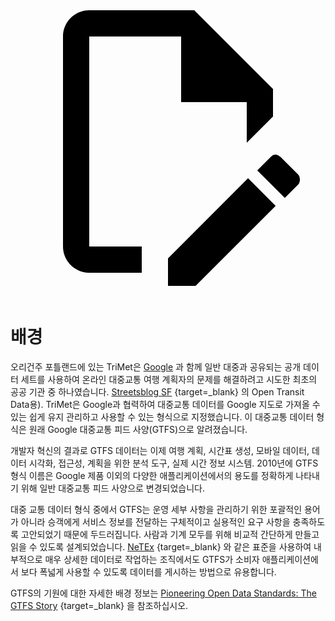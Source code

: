 <svg class="pencil" xmlns="http://www.w3.org/2000/svg" viewBox="0 0 24 24"><path d="M10 20H6V4h7v5h5v3.1l2-2V8l-6-6H6c-1.1 0-2 .9-2 2v16c0 1.1.9 2 2 2h4v-2m10.2-7c.1 0 .3.1.4.2l1.3 1.3c.2.2.2.6 0 .8l-1 1-2.1-2.1 1-1c.1-.1.2-.2.4-.2m0 3.9L14.1 23H12v-2.1l6.1-6.1 2.1 2.1Z"/></svg>

# 배경

오리건주 포틀랜드에 있는 TriMet은 [Google](https://sf.streetsblog.org/2010/01/05/how-google-and-portlands-trimet-set-the-standard-for-open-transit-data/) 과 함께 일반 대중과 공유되는 공개 데이터 세트를 사용하여 온라인 대중교통 여행 계획자의 문제를 해결하려고 시도한 최초의 공공 기관 중 하나였습니다. [Streetsblog SF](https://sf.streetsblog.org/2010/01/05/how-google-and-portlands-trimet-set-the-standard-for-open-transit-data/) {target=\_blank} 의 Open Transit Data용). TriMet은 Google과 협력하여 대중교통 데이터를 Google 지도로 가져올 수 있는 쉽게 유지 관리하고 사용할 수 있는 형식으로 지정했습니다. 이 대중교통 데이터 형식은 원래 Google 대중교통 피드 사양(GTFS)으로 알려졌습니다.

개발자 혁신의 결과로 GTFS 데이터는 이제 여행 계획, 시간표 생성, 모바일 데이터, 데이터 시각화, 접근성, 계획을 위한 분석 도구, 실제 시간 정보 시스템. 2010년에 GTFS 형식 이름은 Google 제품 이외의 다양한 애플리케이션에서의 용도를 정확하게 나타내기 위해 일반 대중교통 피드 사양으로 변경되었습니다.

대중 교통 데이터 형식 중에서 GTFS는 운영 세부 사항을 관리하기 위한 포괄적인 용어가 아니라 승객에게 서비스 정보를 전달하는 구체적이고 실용적인 요구 사항을 충족하도록 고안되었기 때문에 두드러집니다. 사람과 기계 모두를 위해 비교적 간단하게 만들고 읽을 수 있도록 설계되었습니다. [NeTEx](https://netex-cen.eu/) {target=\_blank} 와 같은 표준을 사용하여 내부적으로 매우 상세한 데이터로 작업하는 조직에서도 GTFS가 소비자 애플리케이션에서 보다 폭넓게 사용할 수 있도록 데이터를 게시하는 방법으로 유용합니다.

GTFS의 기원에 대한 자세한 배경 정보는 [Pioneering Open Data Standards: The GTFS Story](https://beyondtransparency.org/chapters/part-2/pioneering-open-data-standards-the-gtfs-story/) {target=\_blank} 을 참조하십시오.
